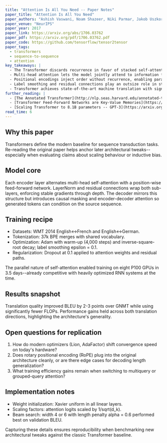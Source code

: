 ```yaml
---
title: "Attention Is All You Need -- Paper Notes"
paper_title: "Attention Is All You Need"
paper_authors: "Ashish Vaswani, Noam Shazeer, Niki Parmar, Jakob Uszkoreit, Llion Jones, Aidan N. Gomez, Lukasz Kaiser, Illia Polosukhin"
paper_venue: "NeurIPS"
paper_year: 2017
paper_link: https://arxiv.org/abs/1706.03762
paper_pdf: https://arxiv.org/pdf/1706.03762.pdf
paper_code: https://github.com/tensorflow/tensor2tensor
paper_tags:
  - transformers
  - sequence-to-sequence
  - attention
key_takeaways: |
  - The Transformer discards recurrence in favor of stacked self-attention blocks that scale well on modern hardware.
  - Multi-head attention lets the model jointly attend to information from different representation subspaces.
  - Positional encodings inject order without recurrence, enabling parallel training and efficient long-range modeling.
  - Label smoothing and residual connections play an outsize role in stabilizing deep attention stacks.
  - Transformer achieves state-of-the-art machine translation with significantly less training cost than RNN counterparts.
further_reading: |
  - [The Annotated Transformer](http://nlp.seas.harvard.edu/annotated-transformer/)
  - [Transformer Feed-Forward Networks are Key-Value Memories](https://arxiv.org/abs/2002.09202)
  - [Scaling Transformer to 8.1B parameters -- GPT-3](https://arxiv.org/abs/2005.14165)
read_time: 6
---
```


## Why this paper

Transformers define the modern baseline for sequence transduction tasks. Re-reading the original paper helps anchor later architectural tweaks--especially when evaluating claims about scaling behaviour or inductive bias.

## Model core

Each encoder layer alternates multi-head self-attention with a position-wise feed-forward network. LayerNorm and residual connections wrap both sub-layers, enforcing stable gradients through depth. The decoder mirrors this structure but introduces causal masking and encoder-decoder attention so generated tokens can condition on the source sequence.

## Training recipe

- Datasets: WMT 2014 English<->French and English<->German.
- Tokenization: 37k BPE merges with shared vocabulary.
- Optimization: Adam with warm-up (4,000 steps) and inverse-square-root decay; label smoothing epsilon = 0.1.
- Regularization: Dropout at 0.1 applied to attention weights and residual paths.

The parallel nature of self-attention enabled training on eight P100 GPUs in 3.5 days--already competitive with heavily optimized RNN systems at the time.

## Results snapshot

Translation quality improved BLEU by 2-3 points over GNMT while using significantly fewer FLOPs. Performance gains held across both translation directions, highlighting the architecture's generality.

## Open questions for replication

1. How do modern optimizers (Lion, AdaFactor) shift convergence speed on today's hardware?
2. Does rotary positional encoding (RoPE) plug into the original architecture cleanly, or are there edge cases for decoding length generalization?
3. What training efficiency gains remain when switching to multiquery or grouped-query attention?

## Implementation notes

- Weight initialization: Xavier uniform in all linear layers.
- Scaling factors: attention logits scaled by 1/sqrt(d_k).
- Beam search: width 4 or 6 with length penalty alpha = 0.6 performed best on validation BLEU.

Capturing these details ensures reproducibility when benchmarking new architectural tweaks against the classic Transformer baseline.
